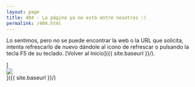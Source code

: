 ```yaml
---
layout: page
title: 404 - La página ya no está entre nosotros :(
permalink: /404.html
---
```


Lo sentimos, pero no se puede encontrar la web o la URL que solicita, intenta refrescarlo de nuevo dándole al icono de refrescar o pulsando la tecla F5 de su teclado. [Volver al Inicio]({{ site.baseurl }}/).
<style>
img {
  display: block;
  margin-left: auto;
  margin-right: auto;
}
</style>
[<img src="{{ site.baseurl }}/images/404.png"/>]({{ site.baseurl }}/)
